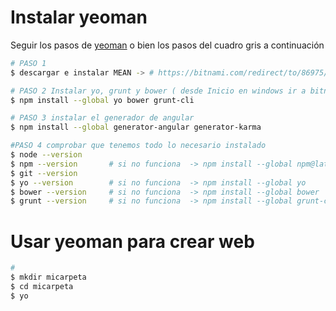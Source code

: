 
# Instalar yeoman

Seguir los pasos de [yeoman](http://yeoman.io/codelab/setup.html) o bien los pasos del cuadro gris a continuación

```bash
# PASO 1
$ descargar e instalar MEAN -> # https://bitnami.com/redirect/to/86975/bitnami-meanstack-3.2.1-0-windows-installer.exe

# PASO 2 Instalar yo, grunt y bower ( desde Inicio en windows ir a bitnami y abrir "Use Bitnami MEAN stack" )
$ npm install --global yo bower grunt-cli

# PASO 3 instalar el generador de angular
$ npm install --global generator-angular generator-karma

#PASO 4 comprobar que tenemos todo lo necesario instalado
$ node --version
$ npm --version       # si no funciona  -> npm install --global npm@latest
$ git --version        
$ yo --version        # si no funciona  -> npm install --global yo 
$ bower --version     # si no funciona  -> npm install --global bower 
$ grunt --version     # si no funciona  -> npm install --global grunt-cli

```
# Usar  yeoman para crear web


```bash
# 
$ mkdir micarpeta
$ cd micarpeta
$ yo
```
